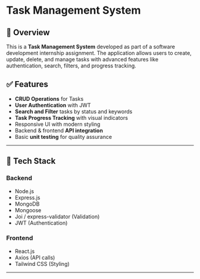 # Task Management System

## 📌 Overview

This is a **Task Management System** developed as part of a software development internship assignment. The application allows users to create, update, delete, and manage tasks with advanced features like authentication, search, filters, and progress tracking.

## ✅ Features

- **CRUD Operations** for Tasks  
- **User Authentication** with JWT  
- **Search and Filter** tasks by status and keywords  
- **Task Progress Tracking** with visual indicators  
- Responsive UI with modern styling  
- Backend & frontend **API integration**  
- Basic **unit testing** for quality assurance  

---

## 🧰 Tech Stack

### Backend
- Node.js  
- Express.js  
- MongoDB  
- Mongoose  
- Joi / express-validator (Validation)  
- JWT (Authentication)

### Frontend
- React.js  
- Axios (API calls)  
- Tailwind CSS (Styling)

---
